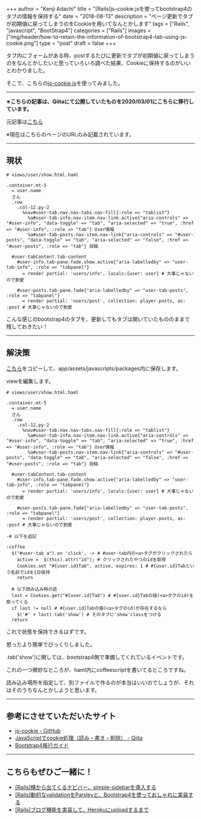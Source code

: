 +++
author = "Kenji Adachi"
title = "[Rails]js-cookie.jsを使ってbootstrap4のタブの情報を保持する"
date = "2018-08-13"
description = "ページ更新でタブが初期値に戻ってしまうのをCookieを用いてなんとかします"
tags = ["Rails", "javascript", "BootStrap4"]
categories = ["Rails"]
images  = ["img/header/how-to-retain-the-information-of-bootstrap4-tab-using-js-cookie.png"]
type = "post"
draft =  false
+++

タブ内にフォームがある時、postするたびに更新でタブが初期値に戻ってしまうのをなんとかしたいと思っていろいろ調べた結果、Cookieに保持するのがいいとわかりました。

そこで、こちらの[js-cookie.js](https://github.com/js-cookie/js-cookie)を使ってみました。

--------

**※こちらの記事は、Qiitaにて公開していたものを2020/03/01にこちらに移行しています。**

元記事は[こちら](https://qiita.com/dach1_ken/items/f8c67a1e08fac5b46cb3)

※現在はこちらのページのURLのみ記載されています。

---------

## 現状

```html.haml
# views/user/show.html.haml

.container.mt-5
  = user.name
  さん
  .row
    .col-12.py-2
      %nav#user-tab.nav.nav-tabs.nav-fill{:role => "tablist"}
        %a#user-tab-info.nav-item.nav-link.active{"aria-controls" => "#user-info", "data-toggle" => "tab", "aria-selected" => "true", :href => "#user-info", :role => "tab"} User情報
        %a#user-tab-posts.nav-item.nav-link{"aria-controls" => "#user-posts", "data-toggle" => "tab", "aria-selected" => "false", :href => "#user-posts", :role => "tab"} 投稿

  #user-tabContent.tab-content
    #user-info.tab-pane.fade.show.active{"aria-labelledby" => "user-tab-info", :role => "tabpanel"}
      = render partial: 'users/info', locals:{user: user} # 大事じゃないので割愛

    #user-posts.tab-pane.fade{"aria-labelledby" => "user-tab-posts", :role => "tabpanel"}
      = render partial: 'users/post', collection: player.posts, as: :post # 大事じゃないので割愛

```

こんな感じのbootstrap4のタブを、更新してもタブは開いていたもののままで残しておきたい！

---------

## 解決策

[こちら](https://github.com/js-cookie/js-cookie/blob/latest/src/js.cookie.js)をコピーして、app/assets/javascripts/packages内に保存します。

viewを編集します。

```html.haml
# views/user/show.html.haml

.container.mt-5
  = user.name
  さん
  .row
    .col-12.py-2
      %nav#user-tab.nav.nav-tabs.nav-fill{:role => "tablist"}
        %a#user-tab-info.nav-item.nav-link.active{"aria-controls" => "#user-info", "data-toggle" => "tab", "aria-selected" => "true", :href => "#user-info", :role => "tab"} User情報
        %a#user-tab-posts.nav-item.nav-link{"aria-controls" => "#user-posts", "data-toggle" => "tab", "aria-selected" => "false", :href => "#user-posts", :role => "tab"} 投稿

  #user-tabContent.tab-content
    #user-info.tab-pane.fade.show.active{"aria-labelledby" => "user-tab-info", :role => "tabpanel"}
      = render partial: 'users/info', locals:{user: user} # 大事じゃないので割愛

    #user-posts.tab-pane.fade{"aria-labelledby" => "user-tab-posts", :role => "tabpanel"}
      = render partial: 'users/post', collection: player.posts, as: :post # 大事じゃないので割愛

-# 以下を追記

:coffee
  $("#user-tab a").on 'click', -> # #user-tab内の<a>タグがクリックされたら
    active =  $(this).attr("id"); # クリックされたやつのidを取得
    Cookies.set "#{user.id}Tab", active, expires: 1 # #{user.id}Tabという名前でidを1日保持
    return

  # 以下読み込み時の話
  last = Cookies.get("#{user.id}Tab") # #{user.id}Tabの値(<a>タグのid)を取ってくる
  if last != null # #{user.id}Tabの値(<a>タグのid)が存在するなら
    $('#' + last).tab('show') # そのタブに'show'classをつける
  return

```

これで状態を保持できるはずです。

思ったより簡単でびっくりしました。

.tab('show')に関しては、bootstrap4側で準備してくれているイベントです。

これの一つ微妙なところが、haml内にcoffeescriptを書いてるところですね。

読み込み場所を指定して、別ファイルで作るのが本当はいいのでしょうが、それはそのうちなんとかしようと思います。

-------

## 参考にさせていただいたサイト

- [js-cookie - GitHub](https://github.com/js-cookie/js-cookie)
- [JavaScriptでcookie処理（読み・書き・削除） - Qiita](https://qiita.com/takanorip/items/4e23b803bb1393176636)
- [Bootstrap4移行ガイド](http://cccabinet.jpn.org/bootstrap4/components/navs#using-data-attributes)

-------

## こちらもぜひご一緒に！

- [[Rails]横から出てくるナビバー、simple-sidebarを導入する](../../blog/how-to-install-simple-sidebar/)
- [[Rails]動的なvalidationをParsleyと、Bootstrap4を使っておしゃれに実装する](../../blog/how-to-use-parsely-in-rails/)
- [[Rails]ブログ機能を実装して、Herokuにuploadするまで](../../blog/how-to-create-blog-in-rails/)
